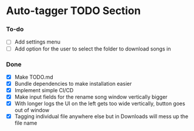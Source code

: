 # Auto-tagger TODO Section

### To-do
- [ ] Add settings menu
- [ ] Add option for the user to select the folder to download songs in

### Done
- [x] Make TODO.md
- [x] Bundle dependencies to make installation easier
- [x] Implement simple CI/CD
- [x] Make input fields for the rename song window vertically bigger
- [x] With longer logs the UI on the left gets too wide vertically, button goes out of window
- [x] Tagging individual file anywhere else but in Downloads will mess up the file name